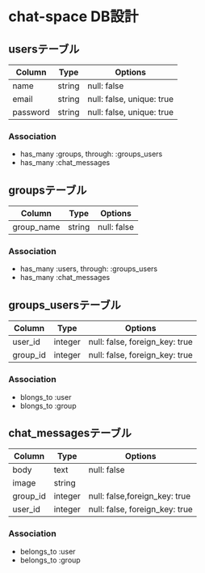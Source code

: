 # chat-space DB設計

## usersテーブル
|Column|Type|Options|
|------|----|-------|
|name|string|null: false|
|email|string|null: false, unique: true|
|password|string|null: false, unique: true|
### Association
- has_many :groups, through: :groups_users
- has_many :chat_messages

## groupsテーブル
|Column|Type|Options|
|------|----|-------|
|group_name|string|null: false|
### Association
- has_many :users, through: :groups_users
- has_many :chat_messages

## groups_usersテーブル
|Column|Type|Options|
|------|----|-------|
|user_id|integer|null: false, foreign_key: true|
|group_id|integer|null: false, foreign_key: true|
### Association
- blongs_to :user
- blongs_to :group

## chat_messagesテーブル
|Column|Type|Options|
|------|----|-------|
|body|text|null: false|
|image|string||
|group_id|integer|null: false,foreign_key: true|
|user_id|integer|null: false, foreign_key: true|
### Association
- belongs_to :user
- belongs_to :group